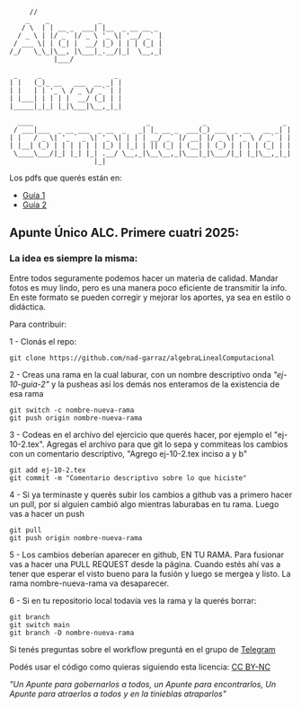 ```
     //
    _    _            _                     
   / \  | | __ _  ___| |__  _ __ __ _       
  / _ \ | |/ _` |/ _ \ '_ \| '__/ _` |      
 / ___ \| | (_| |  __/ |_) | | | (_| |      
/_/   \_\_|\__, |\___|_.__/|_|  \__,_|      
           |___/

 _     _                  _ 
| |   (_)_ __   ___  __ _| |
| |   | | '_ \ / _ \/ _` | |
| |___| | | | |  __/ (_| | |
|_____|_|_| |_|\___|\__,_|_|
                            
  ____                            _             _                   _ 
 / ___|___  _ __ ___  _ __  _   _| |_ __ _  ___(_) ___  _ __   __ _| |
| |   / _ \| '_ ` _ \| '_ \| | | | __/ _` |/ __| |/ _ \| '_ \ / _` | |
| |__| (_) | | | | | | |_) | |_| | || (_| | (__| | (_) | | | | (_| | |
 \____\___/|_| |_| |_| .__/ \__,_|\__\__,_|\___|_|\___/|_| |_|\__,_|_|
                     |_|                                              

```

Los pdfs que querés están en:

- [Guía 1](https://github.com/nad-garraz/algebraLinealComputacional/blob/main/1-guia/1-sol.pdf)
- [Guía 2](https://github.com/nad-garraz/algebraLinealComputacional/blob/main/2-guia/2-sol.pdf)

## Apunte Único ALC. Primere cuatri 2025:

### La idea es siempre la misma:

Entre todos seguramente podemos hacer un materia de calidad. Mandar fotos
es muy lindo, pero es una manera poco eficiente de transmitir la info. En este formato se pueden corregir
y mejorar los aportes, ya sea en estilo o didáctica.

Para contribuir:

1 - Clonás el repo:
```
git clone https://github.com/nad-garraz/algebraLinealComputacional
```

2 - Creas una rama en la cual laburar, con un nombre descriptivo onda _"ej-10-guia-2"_ y la pusheas así
    los demás nos enteramos de la existencia de esa rama
```
git switch -c nombre-nueva-rama
git push origin nombre-nueva-rama
```

3 - Codeas en el archivo del ejercicio que querés hacer, por ejemplo el "ej-10-2.tex". Agregas el archivo para que git lo sepa y
    commiteas los cambios con un comentario descriptivo, "Agrego ej-10-2.tex inciso a y b"
```
git add ej-10-2.tex 
git commit -m "Comentario descriptivo sobre lo que hiciste"
```

4 - Si ya terminaste y querés subir los cambios a github vas a primero hacer un pull, 
    por si alguien cambió algo mientras laburabas en tu rama. Luego vas a hacer un push
```
git pull
git push origin nombre-nueva-rama
```
5 - Los cambios deberían aparecer en github, EN TU RAMA. Para fusionar vas a hacer una PULL REQUEST
    desde la página. Cuando estés ahí vas a tener que esperar el visto bueno para la fusión y luego
    se mergea y listo. La rama nombre-nueva-rama va desaparecer.

6 - Si en tu repositorio local todavía ves la rama y la querés borrar:
```
git branch
git switch main
git branch -D nombre-nueva-rama
```

Si tenés preguntas sobre el workflow preguntá en el grupo de [Telegram](https://t.me/+1znt2GV1i8cwMTNh)


Podés usar el código como quieras siguiendo esta licencia: [CC BY-NC](https://creativecommons.org/licenses/by-nc/4.0/)

_"Un Apunte para gobernarlos a todos, un Apunte para encontrarlos, Un Apunte para atraerlos a todos y en la tinieblas atraparlos"_
